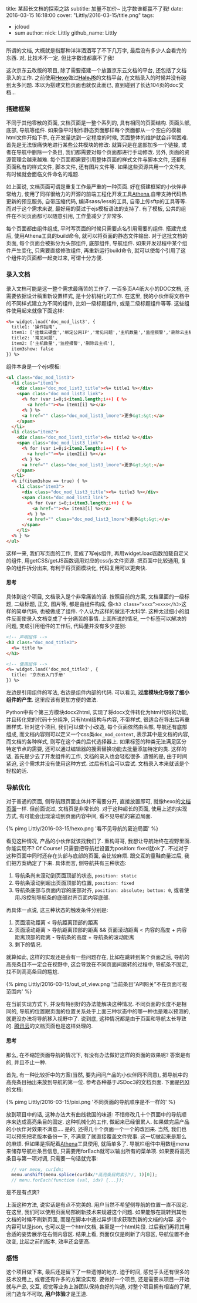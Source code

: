 title: 某超长文档的探索之路
subtitle: 加量不加价~ 比字数谁都赢不了我!
date: 2016-03-15 16:18:00
cover: "Littly/2016-03-15/title.png"
tags: 
 - jcloud
 - sum
author:
  nick: Littly
  github_name: Littly
---

所谓的文档, 大概就是指那种洋洋洒洒写了不下几万字, 最后没有多少人会看完的东西. 对, 比技术不一定, 但比字数谁都赢不了我! 

<!-- more -->

这次京东云改版的项目, 除了需要搭建一个放置京东云文档的平台, 还包括了文档录入的工作. 之前使用[**Hexo**](http://hexo.io)做过[**HaloJS**](http://aotu.io/halojs/)的文档平台, 在文档录入的时候并没有碰到太多问题. 本以为搭建文档页面也就仅此而已, 直到碰到了长达104页的doc文档...


### 搭建框架

不同于其他零散的页面, 文档页面是一整个系列的, 具有相同的页面结构. 页面头部, 底部, 导航等组件. 如果像平时制作静态页面那样每个页面都从一个空白的模板html文件开始下手, 在开发量达到一定程度的时候, 页面整体的维护就会非常困难. 首先是无法很痛快地进行某些公共模块的修改: 就算只是在底部加多一个链接, 或者在导航中删除一个条目, 我们都需要对每个页面都进行手动修改. 另外, 页面的资源管理会越来越难. 每个页面都需要引用整体页面的样式文件与脚本文件, 还都有页面私有的样式文件, 脚本文件, 还有图片文件等. 如果这些资源共用一个文件夹, 有时候就会面临文件命名的难题. 

如上面说, 文档页面可谓是重复工作最严重的一种页面. 好在搭建框架的小伙伴非常给力, 使用了同样很给力的开源的前端工程化开发工具[Athena](https://github.com/o2team/athena),自带支持代码热更新的预览服务, 自带压缩代码, 编译sass/less的工具, 自带上传sftp的工具等等. 而对于这个需求来说, 最好用的莫过于ejs模板语法的支持了. 有了模板, 公共的组件在不同页面都可以随意引用, 工作量减少了非常多. 

每个页面都由组件组成, 平时写页面的时候只需要点名引用需要的组件. 搭建完成后, 使用Athena工具的build命令, 就可以将页面的静态文件输出. 对于这批文档的页面, 每个页面会被拆分为头部组件, 底部组件, 导航组件. 如果开发过程中某个组件产生变化, 只需要直接修改组件, 再重新运行build命令, 就可以使每个引用了这个组件的页面都一起变过来, 可谓十分方便.

### 录入文档
录入文档可能是这一整个需求最痛苦的工作了. 一百多页A4纸大小的DOC文档, 还需要依据设计稿重新设置样式, 是十分机械化的工作. 在这里, 我的小伙伴将文档中的不同样式建立为不同的组件, 比如一级标题组件, 或是二级标题组件等等. 这些组件使用起来就像下面这样:

```html
<%= widget.load('doc_mod_list3', {
  title1: '操作指南',
  item1: ['挂载云硬盘','绑定公网IP','常见问题','主机数量','监控报警','删除云主机','绑定监控报警','重置密码','制作镜像'],
  title2: '常见问题',
  item2: ['主机数量','监控报警','删除云主机'],
  item3show: false
}) %>
```

组件本身是一个ejs模板:

```html
<ul class="doc_mod_list3">
  <li class="item1">
    <div class="doc_mod_list3_title"><%= title1 %></div>
    <span class="doc_mod_list3_link">
      <% for (var i=0;i<item1.length;i++) { %>
        <a href=""><%= item1[i] %></a>
      <% } %>
      <a href="" class="doc_mod_list3_lmore">更多&gt;&gt;</a>
    </span>
  </li>
  <li class="item2">
    <div class="doc_mod_list3_title"><%= title2 %></div>
    <span class="doc_mod_list3_link">
      <% for (var i=0;i<item2.length;i++) { %>
        <a href=""><%= item2[i] %></a>
      <% } %>
      <a href="" class="doc_mod_list3_lmore">更多&gt;&gt;</a>
    </span>
  </li>
  <% if(item3show == true) { %>
    <li class="item3">
      <div class="doc_mod_list3_title"><%= title3 %></div>
      <span class="doc_mod_list3_link">
        <% for (var i=0;i<item3.length;i++) { %>
          <a href=""><%= item3[i] %></a>
        <% } %>
        <a href="" class="doc_mod_list3_lmore">更多&gt;&gt;</a>
      </span>
    </li>
  <% } %>
</ul>
```

这样一来, 我们写页面的工作, 变成了写ejs组件, 再用widget.load函数加载自定义的组件, 用getCSS/getJS函数调用对应的css/js文件资源. 把页面中比较通用, 复杂的组件拆分出来, 有利于将页面模块化, 代码复用可以更爽快.

#### 思考
具体到这个项目, 文档录入是个非常痛苦的活. 按照目前的方案, 文档里面的一级标题, 二级标题, 正文, 图片等, 都是由组件构成, 像`<h3 class=“xxxx”>xxxx</h3>`这样的简单代码, 也被做成了组件. 个人认为这样的做法不太科学. 这种太过细小的组件反而使录入文档变成了十分痛苦的事情. 上面所说的情况, 一个标签可以解决的问题, 变成引用组件的工作后, 代码量并没有多少差别:

```html
<!-- 声明组件 -->
<h3 class="doc_mod_title3">
  <%= title %>
</h3>

<!-- 使用组件 -->
<%= widget.load('doc_mod_title3', {
  title: '京东云入门手册'
}) %>
```

左边是引用组件的写法, 右边是组件内部的代码. 可以看见, **过度模块化导致了细小组件的产生**. 这里应该有更加方便的做法. 

Python中有个第三方模块docx2html, 实现了将docx文件转化为html代码的功能, 并且转化完的代码十分纯净, 只有html结构与内容, 不带样式, 很适合在导出后再重置样式. 针对这个项目, 我们可以做个小改造, 每个页面依然由头部, 导航还有底部组成, 而文档内容则可以定义一个css类`doc_mod_content`, 表示其中是文档的内容, 而文档的各种样式, 则写在这个类的后代选择器上. 如果标签的种类无法满足区分特定节点的需要, 还可以通过编辑器的搜索替换功能去批量添加特定的类. 这样的话, 首先是少去了开发组件的工作, 文档的录入也会轻松很多. 遗憾的是, 由于时间紧迫, 这个需求并没有使用这种方式. 过后有机会可以尝试. 文档录入本来就该是个轻松的活. 

### 导航优化
对于普通的页面, 侧导航跟页面主体并不需要分开, 直接放置即可, 就像hexo的[文档页面](https://hexo.io/api/)一样. 但前面说过, 文档页是非常长的. 对于这种超长的页面, 使用上述的实现方式, 有可能会出现滚动到页面内容中间, 看不见导航的窘迫局面. 

{% pimg Littly/2016-03-15/hexo.png '看不见导航的窘迫局面' %}

看见这种情况, 产品的小伙伴就该找我们了. 重构哥哥, 我想让导航始终在视野里面. 你能实现不?
Of Course! 只需要把导航栏设置为position: fixed就ok了. 不过对于这种页面中同时还存在头部与底部的页面, 会比较麻烦. 跟交互的童鞋商量过后, 我们把方案确定了下来. 具体而言, 侧导航共有三种状态:

1. 导航条尚未滚动到页面顶部的状态, `position: static`
2. 导航条滚动到超出页面顶部的位置, `position: fixed`
3. 导航条底部与页面内容的底部对齐, `position: absolute; bottom: 0`,  或者使用JS控制导航条的底部对齐页面内容底部. 

再具体一点说, 这三种状态的触发条件分别是:
1. 页面滚动距离 < 导航距离顶部的距离
2. 页面滚动距离 > 导航距离顶部的距离 && 页面滚动距离 < 内容的高度 + 内容距离顶部的距离 - 导航条的高度 + 导航条的滚动距离
3. 剩下的情况. 

就算如此, 这样的实现还是会有一些问题存在, 比如在跳转到某个页面之后, 导航的高亮条目不一定会在视野中, 这会导致在不同页面间跳转的过程中, 导航条不固定, 找不到高亮条目的尴尬. 

{% pimg Littly/2016-03-15/out_of_view.png '当前条目”API网关”不在页面可视范围内' %}


在当前实现方式下, 并没有特别好的办法能解决这种情况. 不同页面的长度不是相同的, 导航的位置跟页面的位置关系处于上面三种状态中的哪一种也是难以预测的, 就更没办法将导航移入视野中了. 说到底, 这种情况都是由于页面和导航太长导致的. [腾讯云](http://www.qcloud.com/product/cvm.html)的文档页面也是这样处理的. 


#### 思考

那么, 在不缩短页面导航的情况下, 有没有办法做好这样的页面的效果呢? 答案是有的, 并且不止一种. 

首先, 有一种比较折中的方案(当然, 要先问问产品的小伙伴同不同意), 把导航中的高亮条目抽出来放到导航的第一位. 参考各种基于JSDoc3的文档页面. 下面是[PIXI](http://pixijs.github.io/docs/)的文档: 

{% pimg Littly/2016-03-15/pixi.png '不同页面的导航顺序是不一样的' %}


放到项目中的话, 这种办法大有曲线救国的味道: 不惜修改几十个页面中的导航顺序来达成高亮条目的固定. 这种机械化的工作, 做起来已经很累人. 如果做完后产品的小伙伴对效果不满意…. 是的, 还得几十个页面一个一个的改回来. 当然, 我们也可以预先把老版本备份一下, 不满意了就直接覆盖文件完事. 这一切做起来是那么的麻烦. 但如果是搭配着[Athena](https://github.com/o2team/athena)工具使用, 就简单多了. 导航栏组件中用数组menu来储存导航栏条目信息, 只需要用forEach就可以输出所有的菜单项. 如果要将高亮条目与第一项对调, 只需要一句话就完事:

```js
  // var menu, curIdx;
  menu.unshift(menu.splice(curIdx/*高亮条目的索引*/, 1)[0]);
  // menu.forEach(function (val, idx) {...});
```

是不是有点爽?

上面这种方法, 说实话是有点不完美的. 用户当然不希望侧导航的位置一直不固定. 在这里, 我们可以使用页面局部刷新技术来规避这个问题. 如果能够在跳转到其他文档的时候不刷新页面, 而是在脚本中通过异步请求获取到新的文档的内容. 这个内容可以是json, 也可以是一个html文档, 甚至是一个html片段. 过后我们再将其用合适的姿势展示在右侧内容区. 结果上看, 页面仅仅是刷新了内容区, 导航位置不会改变, 比起之前的版本, 效率还会更高. 

### 感悟
这个项目做下来, 最后还是留下了一些遗憾的地方. 迫于时间, 感觉手头还有很多的技术没用上, 或者还有许多的方案没实现. 要做好一个项目, 还是需要从项目一开始就与产品, 交互, 视觉等业务上游团队保持良好的沟通, 对整个项目拥有相当的了解, 闭门造车不可取, **用户体验**才是王道. 